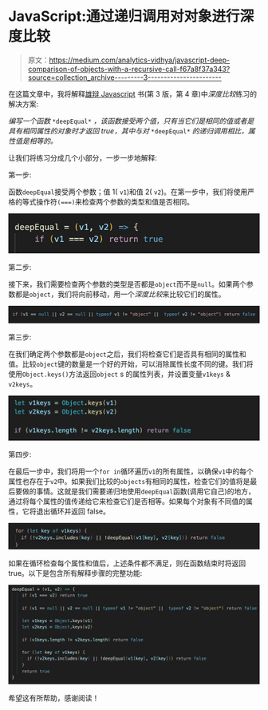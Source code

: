 # JavaScript:通过递归调用对对象进行深度比较

> 原文：<https://medium.com/analytics-vidhya/javascript-deep-comparison-of-objects-with-a-recursive-call-f67a8f37a343?source=collection_archive---------3----------------------->

在这篇文章中，我将解释[雄辩 Javascript](https://eloquentjavascript.net/) 书(第 3 版，第 4 章)中*深度比较*练习的解决方案:

*编写一个函数* `*deepEqual*` *，该函数接受两个值，只有当它们是相同的值或者是具有相同属性的对象时才返回 true，其中与对* `*deepEqual*` *的递归调用相比，属性值是相等的。*

让我们将练习分成几个小部分，一步一步地解释:

第一步:

函数`deepEqual`接受两个参数；值 1( `v1`)和值 2( `v2`)。在第一步中，我们将使用严格的等式操作符`(===)`来检查两个参数的类型和值是否相同。

![](img/a476d126318c1d070bcbe69cf1bc361d.png)

第二步:

接下来，我们需要检查两个参数的类型是否都是`object`而不是`null`。如果两个参数都是`object`，我们将向前移动，用一个*深度比较*来比较它们的属性。

![](img/f90f0a8213d8a05b3690e0af9f04dfd8.png)

第三步:

在我们确定两个参数都是`object`之后，我们将检查它们是否具有相同的属性和值。比较`object`键的数量是一个好的开始，可以消除属性长度不同的键。我们将使用`Object.keys()`方法返回`object` s 的属性列表，并设置变量`v1keys` & `v2keys`。

![](img/8780cf0c99f217cc08fd493f08cb17ac.png)

第四步:

在最后一步中，我们将用一个`for in`循环遍历`v1`的所有属性，以确保`v1`中的每个属性也存在于`v2`中。如果我们比较的`objects`有相同的属性，检查它们的值将是最后要做的事情。这就是我们需要递归地使用`deepEqual`函数(调用它自己)的地方，通过将每个属性的值传递给它来检查它们是否相等。如果每个对象有不同值的属性，它将退出循环并返回 false。

![](img/d6025a963228729ed120bfa3ca112f10.png)

如果在循环检查每个属性和值后，上述条件都不满足，则在函数结束时将返回 true。以下是包含所有解释步骤的完整功能:

![](img/e9168d3d3a068d43a5d166fad2518f37.png)

希望这有所帮助，感谢阅读！